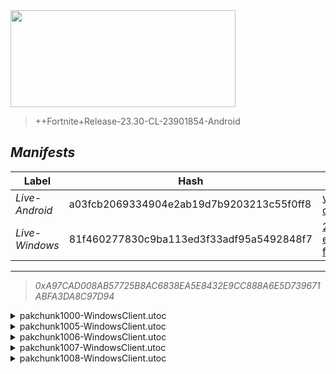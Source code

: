 <div style="pointer-events: none">
  <img style="pointer-events: none" src="https://raw.githubusercontent.com/Tectors/Archive/master/source/dependents/gen.26.10.svg" width="360" height="155">
<div>

 >  
  
  > ++Fortnite+Release-23.30-CL-23901854-Android

## *Manifests*
| Label | Hash | Route |
| - | - | - |
| *Live-Android* | a03fcb2069334904e2ab19d7b9203213c55f0ff8 | [yrujgaUH6x-9NI-d00OLROzpxPolkA](https://github.com/Tectors/Archive/blob/master/manifests/yrujgaUH6x-9NI-d00OLROzpxPolkA.manifest) |
| *Live-Windows* | 81f460277830c9ba113ed3f33adf95a5492848f7 | [2-eszY6Q0kkzQ6upTEaaQ3-fv_cndQ](https://github.com/Tectors/Archive/blob/master/manifests/2-eszY6Q0kkzQ6upTEaaQ3-fv_cndQ.manifest) |

---

> *0xA97CAD008AB57725B8AC6838EA5E8432E9CC888A6E5D739671ABFA3DA8C97D94*

<details>
  <summary>pakchunk1000-WindowsClient.utoc</summary>

 > 
    0xC73D5A784E47534123FF8929FD65E7B1984B061EFECFE696573D06D713AB4C1F

  <img src="https://raw.githubusercontent.com/Tectors/Archive/master/source/dependents/referred/EID_Promenade_Sync.svg" width="100"> <img src="https://raw.githubusercontent.com/Tectors/Archive/master/source/dependents/referred/EID_Promenade_Follower.svg" width="100"> <img src="https://raw.githubusercontent.com/Tectors/Archive/master/source/dependents/referred/EID_Promenade.svg" width="100"> 
</details>

<details>
  <summary>pakchunk1005-WindowsClient.utoc</summary>

 > 
    0xDDB78DDD7971B5CA666936B53BAEBAF5498067B1C7B3C5053B35104803925AFE

  <img src="https://raw.githubusercontent.com/Tectors/Archive/master/source/dependents/referred/EID_SunMelt.svg" width="100"> 
</details>

<details>
  <summary>pakchunk1006-WindowsClient.utoc</summary>

 > 
    0x0E984AEE16EB6E7BD01821A184D7C2A5EF9B0CF979AB5C350EC683E0EBC980E7

  <img src="https://raw.githubusercontent.com/Tectors/Archive/master/source/dependents/referred/EID_Deceiver.svg" width="100"> 
</details>

<details>
  <summary>pakchunk1007-WindowsClient.utoc</summary>

 > 
    0x5F149D17C16F53A4CF98C8366452DCC4F5C5CA89B7B3921C0E9485CFCADC75F4

  <img src="https://raw.githubusercontent.com/Tectors/Archive/master/source/dependents/referred/EID_Devotion.svg" width="100"> 
</details>

<details>
  <summary>pakchunk1008-WindowsClient.utoc</summary>

 > 
    0xBCBB86008233DD9B732E1255D10AA46B756E85267B9C1FD4451302A1244AADB3

  <img src="https://raw.githubusercontent.com/Tectors/Archive/master/source/dependents/referred/Pickaxe_SuperNovaTaro.svg" width="100"> <img src="https://raw.githubusercontent.com/Tectors/Archive/master/source/dependents/referred/MusicPack_188_SuperNovaTaro.svg" width="100"> <img src="https://raw.githubusercontent.com/Tectors/Archive/master/source/dependents/referred/LoadingScreen_SeptCrew.svg" width="100"> <img src="https://raw.githubusercontent.com/Tectors/Archive/master/source/dependents/referred/Character_SuperNovaTaro.svg" width="100"> <img src="https://raw.githubusercontent.com/Tectors/Archive/master/source/dependents/referred/Backpack_SuperNovaTaro.svg" width="100"> 
</details>

